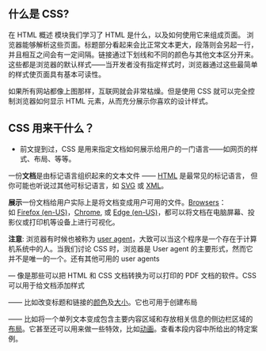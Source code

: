 ## 什么是 CSS?
在 HTML 概述 模块我们学习了 HTML 是什么，以及如何使用它来组成页面。 浏览器能够解析这些页面。标题部分看起来会比正常文本更大，段落则会另起一行，并且相互之间会有一定间隔。链接通过下划线和不同的颜色与其他文本区分开来。这些都是浏览器的默认样式——当开发者没有指定样式时，浏览器通过这些最简单的样式使页面具有基本可读性。

如果所有网站都像上图那样，互联网就会非常枯燥。但是使用 CSS 就可以完全控制浏览器如何显示 HTML 元素，从而充分展示你喜欢的设计样式。

## CSS 用来干什么？
- 前文提到过，CSS 是用来指定文档如何展示给用户的一门语言——如网页的样式、布局、等等。

一份**文档**是由标记语言组织起来的文本文件 —— [HTML](https://developer.mozilla.org/zh-CN/docs/Glossary/HTML) 是最常见的标记语言， 但你可能也听说过其他可标记语言，如 [SVG](https://developer.mozilla.org/zh-CN/docs/Glossary/SVG) 或 [XML](https://developer.mozilla.org/zh-CN/docs/Glossary/XML)。

**展示**一份文档给用户实际上是将文档变成用户可用的文件。[Browsers](https://developer.mozilla.org/zh-CN/docs/Glossary/Browser)：如 [Firefox (en-US)](https://developer.mozilla.org/en-US/docs/Glossary/Mozilla_Firefox "Currently only available in English (US)")，[Chrome](https://developer.mozilla.org/zh-CN/docs/Glossary/Google_Chrome), 或 [Edge (en-US)](https://developer.mozilla.org/en-US/docs/Glossary/Microsoft_Edge "Currently only available in English (US)")，都可以将文档在电脑屏幕、投影仪或打印机等设备上进行可视化。

**注意**: 浏览器有时候也被称为 [user agent](https://developer.mozilla.org/zh-CN/docs/Glossary/User_agent)，大致可以当这个程序是一个存在于计算机系统中的人。当我们讨论 CSS 时，浏览器是 User agent 的主要形式，然而它并不是唯一的一个。还有其他可用的 user agents 

— 像是那些可以把 HTML 和 CSS 文档转换为可以打印的 PDF 文档的软件。CSS 可以用于给文档添加样式 

—— 比如改变标题和链接的[颜色](https://developer.mozilla.org/zh-CN/docs/Web/CSS/color_value)及[大小](https://developer.mozilla.org/zh-CN/docs/Web/CSS/font-size)。它也可用于创建布局 

—— 比如将一个单列文本变成包含主要内容区域和存放相关信息的侧边栏区域的[布局](https://developer.mozilla.org/zh-CN/docs/Web/CSS/Layout_cookbook/Column_layouts)。它甚至还可以用来做一些特效，比如[动画](https://developer.mozilla.org/zh-CN/docs/Web/CSS/CSS_Animations)。查看本段内容中所给出的特定案例。